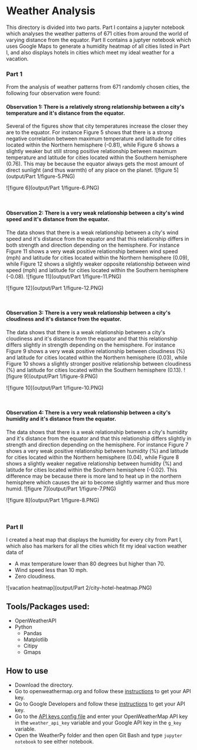 # Weather Analysis

This directory is divided into two parts. Part I contains a jupyter notebook which analyses the weather patterns of 671 cities from around the world of varying distance from the equator. Part II contains a juptyer notebook which uses Google Maps to generate a humidity heatmap of all cities listed in Part I, and also displays hotels in cities which meet my ideal weather for a vacation.

### Part 1

From the analysis of weather patterns from 671 randomly chosen cities, the following four observation were found:
#### Observation 1: There is a relatively strong relationship between a city's temperature and it's distance from the equator.
Several of the figures show that city temperatures increase the closer they are to the equator. For instance Figure 5 shows that there is a strong negative correlation between maximum temperature and latitude for cities located within the Northern hemisphere (-0.81), while Figure 6 shows a slightly weaker but still strong positive relationship between maximum temperature and latitude for cities located within the Southern hemisphere (0.76). This may be because the equator always gets the most amount of direct sunlight (and thus warmth) of any place on the planet.
![figure 5](output/Part 1/figure-5.PNG)

![figure 6](output/Part 1/figure-6.PNG)

<br>

#### Observation 2: There is a very weak relationship between a city's wind speed and it's distance from the equator.
The data shows that there is a weak relationship between a city's wind speed and it's distance from the equator and that this relationship differs in both strength and direction depending on the hemisphere. For instance Figure 11 shows a very weak positive relationship between wind speed (mph) and latitude for cities located within the Northern hemisphere (0.09), while Figure 12 shows a slightly weaker opposite relationship between wind speed (mph) and latitude for cities located within the Southern hemisphere (-0.08).
![figure 11](output/Part 1/figure-11.PNG)

![figure 12](output/Part 1/figure-12.PNG)

<br>

#### Observation 3: There is a very weak relationship between a city's cloudiness and it's distance from the equator.
The data shows that there is a weak relationship between a city's cloudiness and it's distance from the equator and that this relationship differs slightly in strength depending on the hemisphere. For instance Figure 9 shows a very weak positive relationship between cloudiness (%) and latitude for cities located within the Northern hemisphere (0.03), while Figure 10 shows a slightly stronger positive relationship between cloudiness (%) and latitude for cities located within the Southern hemisphere (0.13).
![figure 9](output/Part 1/figure-9.PNG)

![figure 10](output/Part 1/figure-10.PNG)

<br>

#### Observation 4: There is a very weak relationship between a city's humidity and it's distance from the equator.
The data shows that there is a weak relationship between a city's humidity and it's distance from the equator and that this relationship differs slightly in strength and direction depending on the hemisphere. For instance Figure 7 shows a very weak positive relationship between humidity (%) and latitude for cities located within the Northern hemisphere (0.04), while Figure 8 shows a slightly weaker negative relationship between humidity (%) and latitude for cities located within the Southern hemisphere (-0.02). This difference may be because there is more land to heat up in the northern hemisphere which causes the air to become slightly warmer and thus more humid.
![figure 7](output/Part 1/figure-7.PNG)

![figure 8](output/Part 1/figure-8.PNG)

<br>

### Part II 

I created a heat map that displays the humidity for every city from Part I, which also has markers for all the cities which fit my ideal vaction weather data of 
- A max temperature lower than 80 degrees but higher than 70.
- Wind speed less than 10 mph.
- Zero cloudiness.

![vacation heatmap](output/Part 2/city-hotel-heatmap.PNG)

## Tools/Packages used:
- OpenWeatherAPI
- Python
  - Pandas
  - Matplotlib
  - Citipy
  - Gmaps

## How to use
- Download the directory.
- Go to openweathermap.org and follow these [instructions](https://openweathermap.org/appid) to get your API key.
- Go to Google Developers and follow these [instructions](https://developers.google.com/maps/documentation/embed/get-api-key) to get your API key.
- Go to the [API keys config file](WeatherPy/api_keys.py) and enter your OpenWeatherMap API key in the `weather_api_key` variable and your Google API key in the `g_key` variable.
- Open the WeatherPy folder and then open Git Bash and type `jupyter notebook` to see either notebook.
